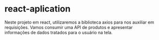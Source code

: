 # react-aplication
Neste projeto em react, utilizaremos a biblioteca axios para nos auxiliar em requisições. Vamos consumir uma API de produtos e apresentar informações de dados tratados para o usuário na tela.
